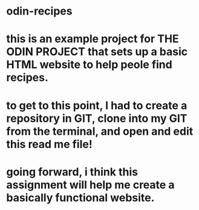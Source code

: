 # odin-recipes
# this is an example project for THE ODIN PROJECT that sets up a basic HTML website to help peole find recipes.
# to get to this point, I had to create a repository in GIT, clone into my GIT from the terminal, and open and edit this read me file!
# going forward, i think this assignment will help me create a basically functional website. 
